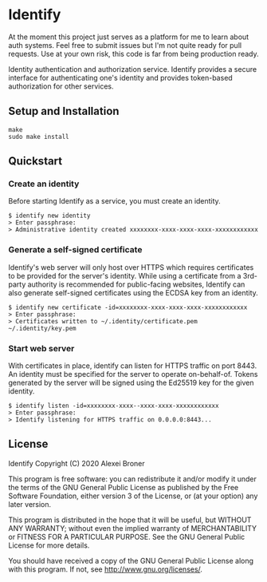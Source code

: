 Identify
========

At the moment this project just serves as a platform for me to learn about auth
systems. Feel free to submit issues but I'm not quite ready for pull requests.
Use at your own risk, this code is far from being production ready.

Identity authentication and authorization service. Identify provides a secure
interface for authenticating one's identity and provides token-based
authorization for other services.

## Setup and Installation

    make
    sudo make install

## Quickstart

### Create an identity

Before starting Identify as a service, you must create an identity.

    $ identify new identity
    > Enter passphrase:
    > Administrative identity created xxxxxxxx-xxxx-xxxx-xxxx-xxxxxxxxxxxx

### Generate a self-signed certificate

Identify's web server will only host over HTTPS which requires certificates to
be provided for the server's identity. While using a certificate from a
3rd-party authority is recommended for public-facing websites, Identify can
also generate self-signed certificates using the ECDSA key from an identity.

    $ identify new certificate -id=xxxxxxxx-xxxx-xxxx-xxxx-xxxxxxxxxxxx
    > Enter passphrase:
    > Certificates written to ~/.identity/certificate.pem ~/.identity/key.pem

### Start web server

With certificates in place, identify can listen for HTTPS traffic on port 8443.
An identity must be specified for the server to operate on-behalf-of. Tokens
generated by the server will be signed using the Ed25519 key for the given
identity.

    $ identify listen -id=xxxxxxxx-xxxx--xxxx-xxxx-xxxxxxxxxxxx
    > Enter passphrase:
    > Identify listening for HTTPS traffic on 0.0.0.0:8443...

## License

Identify Copyright (C) 2020 Alexei Broner

This program is free software: you can redistribute it and/or modify
it under the terms of the GNU General Public License as published by
the Free Software Foundation, either version 3 of the License, or
(at your option) any later version.

This program is distributed in the hope that it will be useful,
but WITHOUT ANY WARRANTY; without even the implied warranty of
MERCHANTABILITY or FITNESS FOR A PARTICULAR PURPOSE.  See the
GNU General Public License for more details.

You should have received a copy of the GNU General Public License
along with this program.  If not, see <http://www.gnu.org/licenses/>.
